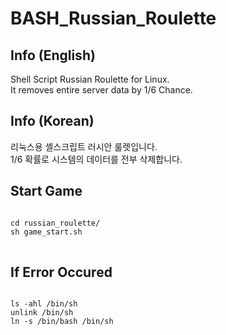 # BASH_Russian_Roulette

## Info (English)

Shell Script Russian Roulette for Linux. <br>
It removes entire server data by 1/6 Chance.


## Info (Korean)

리눅스용 셸스크립트 러시안 룰렛입니다. <br>
1/6 확률로 시스템의 데이터를 전부 삭제합니다.


## Start Game

<pre>
<code> 
cd russian_roulette/
sh game_start.sh
</code>
</pre>

## If Error Occured 

<pre>
<code>
ls -ahl /bin/sh
unlink /bin/sh
ln -s /bin/bash /bin/sh
</code>
</pre>

